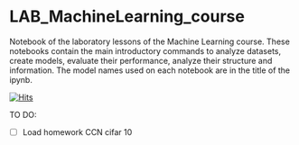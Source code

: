 # LAB_MachineLearning_course
Notebook of the laboratory lessons of the Machine Learning course. These notebooks contain the main introductory commands to analyze datasets, create models, evaluate their performance, analyze their structure and information. The model names used on each notebook are in the title of the ipynb.

[![Hits](https://hits.seeyoufarm.com/api/count/incr/badge.svg?url=https%3A%2F%2Fgithub.com%2FCristianCosci%2FLAB_MachineLearning_course&count_bg=%23E98F00&title_bg=%23555555&icon=python.svg&icon_color=%23FF9D0F&title=Lab&edge_flat=false)](https://hits.seeyoufarm.com)

TO DO:
- [ ] Load homework CCN cifar 10
